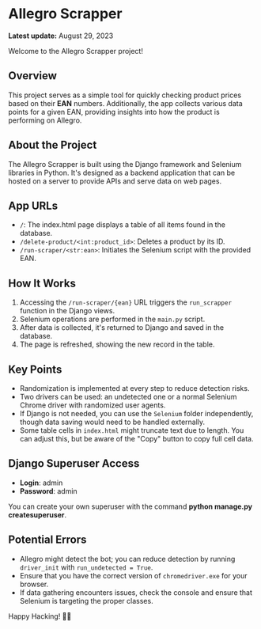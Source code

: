 # Allegro Scrapper

**Latest update:** August 29, 2023

Welcome to the Allegro Scrapper project!

## Overview

This project serves as a simple tool for quickly checking product prices based on their **EAN** numbers. Additionally, the app collects various data points for a given EAN, providing insights into how the product is performing on Allegro.

## About the Project

The Allegro Scrapper is built using the Django framework and Selenium libraries in Python. It's designed as a backend application that can be hosted on a server to provide APIs and serve data on web pages.

## App URLs

- `/`: The index.html page displays a table of all items found in the database.
- `/delete-product/<int:product_id>`: Deletes a product by its ID.
- `/run-scraper/<str:ean>`: Initiates the Selenium script with the provided EAN.

## How It Works

1. Accessing the `/run-scraper/{ean}` URL triggers the `run_scrapper` function in the Django views.
2. Selenium operations are performed in the `main.py` script.
3. After data is collected, it's returned to Django and saved in the database.
4. The page is refreshed, showing the new record in the table.

## Key Points

- Randomization is implemented at every step to reduce detection risks.
- Two drivers can be used: an undetected one or a normal Selenium Chrome driver with randomized user agents.
- If Django is not needed, you can use the `Selenium` folder independently, though data saving would need to be handled externally.
- Some table cells in `index.html` might truncate text due to length. You can adjust this, but be aware of the "Copy" button to copy full cell data.

## Django Superuser Access

- **Login**: admin
- **Password**: admin

You can create your own superuser with the command **python manage.py createsuperuser**.

## Potential Errors

- Allegro might detect the bot; you can reduce detection by running `driver_init` with `run_undetected = True`.
- Ensure that you have the correct version of `chromedriver.exe` for your browser.
- If data gathering encounters issues, check the console and ensure that Selenium is targeting the proper classes.

Happy Hacking! 🕵🏻